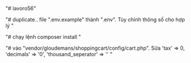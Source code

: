 "# lavoro56"

"# duplicate.. file ".env.example" thành ".env". Tùy chỉnh thông số cho hợp lý "

"# chạy lệnh composer install "

"# vào "vendor/gloudemans/shoppingcart/config/cart.php". Sửa 'tax' => 0, 'decimals' => '0', 'thousand_seperator' => '' "
